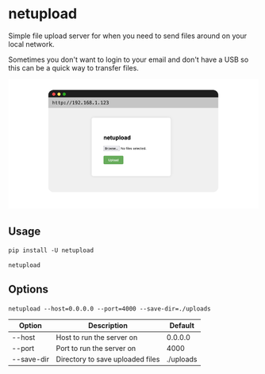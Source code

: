 # netupload

Simple file upload server for when you need to send files around on your local network.

Sometimes you don't want to login to your email and don't have a USB so this can be a quick way to transfer files.

![Webpage Screenshot](https://github.com/zpg6/netupload/raw/main/docs/webpage_screenshot.png)

## Usage

```
pip install -U netupload
```

```
netupload
```

## Options

```
netupload --host=0.0.0.0 --port=4000 --save-dir=./uploads
```

| Option     | Description                      | Default   |
| ---------- | -------------------------------- | --------- |
| --host     | Host to run the server on        | 0.0.0.0   |
| --port     | Port to run the server on        | 4000      |
| --save-dir | Directory to save uploaded files | ./uploads |
